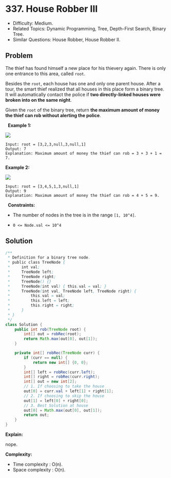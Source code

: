 # 337. House Robber III

- Difficulty: Medium.
- Related Topics: Dynamic Programming, Tree, Depth-First Search, Binary Tree.
- Similar Questions: House Robber, House Robber II.

## Problem

The thief has found himself a new place for his thievery again. There is only one entrance to this area, called ```root```.

Besides the ```root```, each house has one and only one parent house. After a tour, the smart thief realized that all houses in this place form a binary tree. It will automatically contact the police if **two directly-linked houses were broken into on the same night**.

Given the ```root``` of the binary tree, return **the maximum amount of money the thief can rob **without alerting the police****.

 
**Example 1:**

![](https://assets.leetcode.com/uploads/2021/03/10/rob1-tree.jpg)

```
Input: root = [3,2,3,null,3,null,1]
Output: 7
Explanation: Maximum amount of money the thief can rob = 3 + 3 + 1 = 7.
```

**Example 2:**

![](https://assets.leetcode.com/uploads/2021/03/10/rob2-tree.jpg)

```
Input: root = [3,4,5,1,3,null,1]
Output: 9
Explanation: Maximum amount of money the thief can rob = 4 + 5 = 9.
```

 
**Constraints:**


	
- The number of nodes in the tree is in the range ```[1, 10^4]```.
	
- ```0 <= Node.val <= 10^4```



## Solution

```java
/**
 * Definition for a binary tree node.
 * public class TreeNode {
 *     int val;
 *     TreeNode left;
 *     TreeNode right;
 *     TreeNode() {}
 *     TreeNode(int val) { this.val = val; }
 *     TreeNode(int val, TreeNode left, TreeNode right) {
 *         this.val = val;
 *         this.left = left;
 *         this.right = right;
 *     }
 * }
 */
class Solution {
    public int rob(TreeNode root) {
        int[] out = robRec(root);
        return Math.max(out[0], out[1]);
    }

    private int[] robRec(TreeNode curr) {
        if (curr == null) {
            return new int[] {0, 0};
        }
        int[] left = robRec(curr.left);
        int[] right = robRec(curr.right);
        int[] out = new int[2];
        // 1. If choosing to take the house
        out[0] = curr.val + left[1] + right[1];
        // 2. If choosing to skip the house
        out[1] = left[0] + right[0];
        // 3. Best Solution at house
        out[0] = Math.max(out[0], out[1]);
        return out;
    }
}
```

**Explain:**

nope.

**Complexity:**

* Time complexity : O(n).
* Space complexity : O(n).

